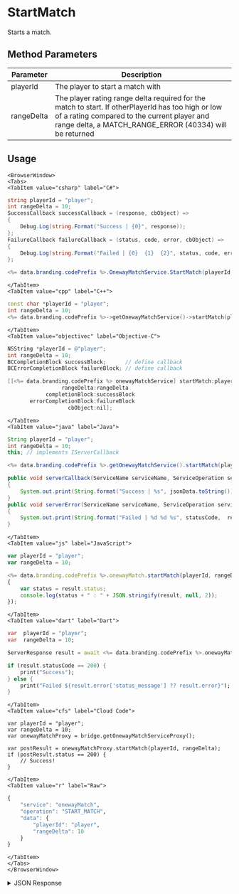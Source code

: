 # StartMatch

Starts a match.

<PartialServop service_name="onewayMatch" operation_name="START_MATCH" />

## Method Parameters

| Parameter  | Description                                                                                                                                                                                                  |
| ---------- | ------------------------------------------------------------------------------------------------------------------------------------------------------------------------------------------------------------ |
| playerId   | The player to start a match with                                                                                                                                                                             |
| rangeDelta | The player rating range delta required for the match to start. If otherPlayerId has too high or low of a rating compared to the current player and range delta, a MATCH_RANGE_ERROR (40334) will be returned |

## Usage

```mdx-code-block
<BrowserWindow>
<Tabs>
<TabItem value="csharp" label="C#">
```

```csharp
string playerId = "player";
int rangeDelta = 10;
SuccessCallback successCallback = (response, cbObject) =>
{
    Debug.Log(string.Format("Success | {0}", response));
};
FailureCallback failureCallback = (status, code, error, cbObject) =>
{
    Debug.Log(string.Format("Failed | {0}  {1}  {2}", status, code, error));
};

<%= data.branding.codePrefix %>.OnewayMatchService.StartMatch(playerId, rangeDelta, successCallback, failureCallback);
```

```mdx-code-block
</TabItem>
<TabItem value="cpp" label="C++">
```

```cpp
const char *playerId = "player";
int rangeDelta = 10;
<%= data.branding.codePrefix %>->getOnewayMatchService()->startMatch(playerId, rangeDelta, this);
```

```mdx-code-block
</TabItem>
<TabItem value="objectivec" label="Objective-C">
```

```objectivec
NSString *playerId = @"player";
int rangeDelta = 10;
BCCompletionBlock successBlock;      // define callback
BCErrorCompletionBlock failureBlock; // define callback

[[<%= data.branding.codePrefix %> onewayMatchService] startMatch:playerId
                 rangeDelta:rangeDelta
            completionBlock:successBlock
       errorCompletionBlock:failureBlock
                   cbObject:nil];
```

```mdx-code-block
</TabItem>
<TabItem value="java" label="Java">
```

```java
String playerId = "player";
int rangeDelta = 10;
this; // implements IServerCallback

<%= data.branding.codePrefix %>.getOnewayMatchService().startMatch(playerId, rangeDelta, this);

public void serverCallback(ServiceName serviceName, ServiceOperation serviceOperation, JSONObject jsonData)
{
    System.out.print(String.format("Success | %s", jsonData.toString()));
}
public void serverError(ServiceName serviceName, ServiceOperation serviceOperation, int statusCode, int reasonCode, String jsonError)
{
    System.out.print(String.format("Failed | %d %d %s", statusCode,  reasonCode, jsonError.toString()));
}
```

```mdx-code-block
</TabItem>
<TabItem value="js" label="JavaScript">
```

```javascript
var playerId = "player";
var rangeDelta = 10;

<%= data.branding.codePrefix %>.onewayMatch.startMatch(playerId, rangeDelta, result =>
{
	var status = result.status;
	console.log(status + " : " + JSON.stringify(result, null, 2));
});
```

```mdx-code-block
</TabItem>
<TabItem value="dart" label="Dart">
```

```dart
var  playerId = "player";
var  rangeDelta = 10;

ServerResponse result = await <%= data.branding.codePrefix %>.onewayMatchService.startMatch(playerId:playerId, rangeDelta:rangeDelta);

if (result.statusCode == 200) {
    print("Success");
} else {
    print("Failed ${result.error['status_message'] ?? result.error}");
}
```

```mdx-code-block
</TabItem>
<TabItem value="cfs" label="Cloud Code">
```

```cfscript
var playerId = "player";
var rangeDelta = 10;
var onewayMatchProxy = bridge.getOnewayMatchServiceProxy();

var postResult = onewayMatchProxy.startMatch(playerId, rangeDelta);
if (postResult.status == 200) {
    // Success!
}
```

```mdx-code-block
</TabItem>
<TabItem value="r" label="Raw">
```

```r
{
	"service": "onewayMatch",
	"operation": "START_MATCH",
	"data": {
		"playerId": "player",
		"rangeDelta": 10
	}
}
```

```mdx-code-block
</TabItem>
</Tabs>
</BrowserWindow>
```

<details>
<summary>JSON Response</summary>

```json
{
    "status": 200,
    "data": {
        "playbackStreamId": "860e3009-c7e7-4fd1-8c5c-cc932fd4ec4a",
        "initiatingPlayerId": "b67b2d73-1e8c-42e9-9be5-9c1879a48555",
        "targetPlayerId": "0da5ad24-2341-42f8-acb5-57aa2dd4ae94",
        "status": "STARTED",
        "summary": {},
        "initialSharedData": {
            "entities": [],
            "statistics": {}
        },
        "events": [],
        "expiryTime": 1472743059453,
        "createdAt": 1472742459459,
        "updatedAt": 1472742459459
    }
}
```

</details>
